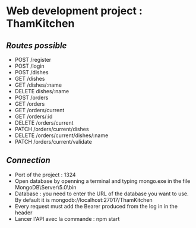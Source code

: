 # Web development project : ThamKitchen  
## *Routes possible*  
* POST /register  
* POST /login  
* POST /dishes  
* GET /dishes  
* GET /dishes/:name  
* DELETE dishes/:name  
* POST /orders  
* GET /orders  
* GET /orders/current  
* GET /orders/:id  
* DELETE /orders/current  
* PATCH /orders/current/dishes  
* DELETE /orders/current/dishes/:name  
* PATCH /orders/current/validate  

## *Connection*  
* Port of the project : 1324
* Open database by openning a terminal and typing mongo.exe in the file MongoDB\Server\5.0\bin
* Database : you need to enter the URL of the database you want to use. By default it is mongodb://localhost:27017/ThamKitchen
* Every request must add the Bearer produced from the log in in the header
* Lancer l'API avec la commande : npm start
